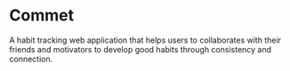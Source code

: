 # Commet
A habit tracking web application that helps users to collaborates with their friends and motivators to develop good habits through consistency and connection.
